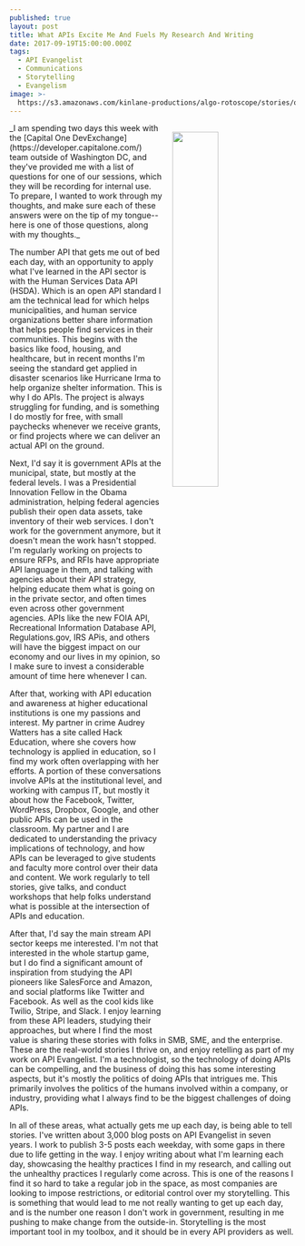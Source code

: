 ```yaml
---
published: true
layout: post
title: What APIs Excite Me And Fuels My Research And Writing
date: 2017-09-19T15:00:00.000Z
tags:
  - API Evangelist
  - Communications
  - Storytelling
  - Evangelism
image: >-
  https://s3.amazonaws.com/kinlane-productions/algo-rotoscope/stories/old-gas-pumps.jpg
---
```

<p><img src="https://s3.amazonaws.com/kinlane-productions/algo-rotoscope/stories/old-gas-pumps.jpg" align="right" width="40%" style="padding: 15px;" /></p>
_I am spending two days this week with the [Capital One DevExchange](https://developer.capitalone.com/) team outside of Washington DC, and they've provided me with a list of questions for one of our sessions, which they will be recording for internal use. To prepare, I wanted to work through my thoughts, and make sure each of these answers were on the tip of my tongue--here is one of those questions, along with my thoughts._

The number API that gets me out of bed each day, with an opportunity to apply what I've learned in the API sector is with the Human Services Data API (HSDA). Which is an open API standard I am the technical lead for which helps municipalities, and human service organizations better share information that helps people find services in their communities. This begins with the basics like food, housing, and healthcare, but in recent months I'm seeing the standard get applied in disaster scenarios like Hurricane Irma to help organize shelter information. This is why I do APIs. The project is always struggling for funding, and is something I do mostly for free, with small paychecks whenever we receive grants, or find projects where we can deliver an actual API on the ground.

Next, I'd say it is government APIs at the municipal, state, but mostly at the federal levels. I was a Presidential Innovation Fellow in the Obama administration, helping federal agencies publish their open data assets, take inventory of their web services. I don't work for the government anymore, but it doesn't mean the work hasn't stopped. I'm regularly working on projects to ensure RFPs, and RFIs have appropriate API language in them, and talking with agencies about their API strategy, helping educate them what is going on in the private sector, and often times even across other government agencies. APIs like the new FOIA API, Recreational Information Database API, Regulations.gov, IRS APis, and others will have the biggest impact on our economy and our lives in my opinion, so I make sure to invest a considerable amount of time here whenever I can.

After that, working with API education and awareness at higher educational institutions is one my passions and interest. My partner in crime Audrey Watters has a site called Hack Education, where she covers how technology is applied in education, so I find my work often overlapping with her efforts. A portion of these conversations involve APIs at the institutional level, and working with campus IT, but mostly it about how the Facebook, Twitter, WordPress, Dropbox, Google, and other public APIs can be used in the classroom. My partner and I are dedicated to understanding the privacy implications of technology, and how APIs can be leveraged to give students and faculty more control over their data and content. We work regularly to tell stories, give talks, and conduct workshops that help folks understand what is possible at the intersection of APIs and education.

After that, I'd say the main stream API sector keeps me interested. I'm not that interested in the whole startup game, but I do find a significant amount of inspiration from studying the API pioneers like SalesForce and Amazon, and social platforms like Twitter and Facebook. As well as the cool kids like Twilio, Stripe, and Slack. I enjoy learning from these API leaders, studying their approaches, but where I find the most value is sharing these stories with folks in SMB, SME, and the enterprise. These are the real-world stories I thrive on, and enjoy retelling as part of my work on API Evangelist. I'm a technologist, so the technology of doing APIs can be compelling, and the business of doing this has some interesting aspects, but it's mostly the politics of doing APIs that intrigues me. This primarily involves the politics of the humans involved within a company, or industry, providing what I always find to be the biggest challenges of doing APIs.

In all of these areas, what actually gets me up each day, is being able to tell stories. I've written about 3,000 blog posts on API Evangelist in seven years. I work to publish 3-5 posts each weekday, with some gaps in there due to life getting in the way. I enjoy writing about what I'm learning each day, showcasing the healthy practices I find in my research, and calling out the unhealthy practices I regularly come across. This is one of the reasons I find it so hard to take a regular job in the space, as most companies are looking to impose restrictions, or editorial control over my storytelling. This is something that would lead to me not really wanting to get up each day, and is the number one reason I don't work in government, resulting in me pushing to make change from the outside-in. Storytelling is the most important tool in my toolbox, and it should be in every API providers as well.